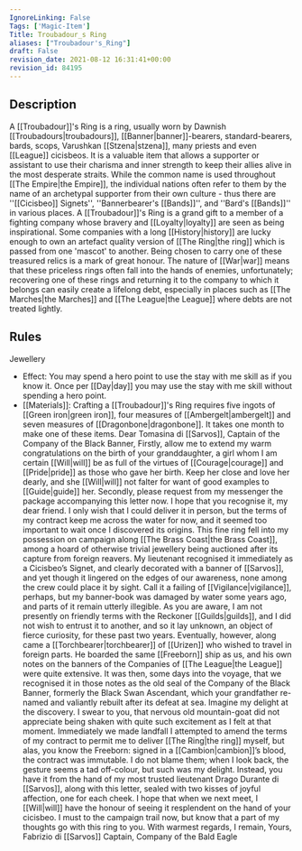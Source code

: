 ```yaml
---
IgnoreLinking: False
Tags: ['Magic-Item']
Title: Troubadour_s Ring
aliases: ["Troubadour's_Ring"]
draft: False
revision_date: 2021-08-12 16:31:41+00:00
revision_id: 84195
---
```


## Description
A [[Troubadour]]'s Ring is a ring, usually worn by Dawnish [[Troubadours|troubadours]], [[Banner|banner]]-bearers, standard-bearers, bards, scops, Varushkan [[Stzena|stzena]], many priests and even [[League]] cicisbeos. It is a valuable item that allows a supporter or assistant to use their charisma and inner strength to keep their allies alive in the most desperate straits. While the common name is used throughout [[The Empire|the Empire]], the individual nations often refer to them by the name of an archetypal supporter from their own culture - thus there are ''[[Cicisbeo]] Signets'', ''Bannerbearer's [[Bands]]'', and ''Bard's [[Bands]]'' in various places.
A [[Troubadour]]'s Ring is a grand gift to a member of a fighting company whose bravery and [[Loyalty|loyalty]] are seen as being inspirational. Some companies with a long [[History|history]] are lucky enough to own an artefact quality version of [[The Ring|the ring]] which is passed from one 'mascot' to another. Being chosen to carry one of these treasured relics is a mark of great honour. The nature of [[War|war]] means that these priceless rings often fall into the hands of enemies, unfortunately; recovering one of these rings and returning it to the company to which it belongs can easily create a lifelong debt, especially in places such as [[The Marches|the Marches]] and [[The League|the League]] where debts are not treated lightly.
## Rules
Jewellery
* Effect: You may spend a hero point to use the stay with me skill as if you know it. Once per [[Day|day]] you may use the stay with me skill without spending a hero point.
* [[Materials]]: Crafting a [[Troubadour]]'s Ring requires five ingots of [[Green iron|green iron]], four measures of [[Ambergelt|ambergelt]] and seven measures of [[Dragonbone|dragonbone]]. It takes one month to make one of these items.
Dear Tomasina di [[Sarvos]], Captain of the Company of the Black Banner,
Firstly, allow me to extend my warm congratulations on the birth of your granddaughter, a girl whom I am certain [[Will|will]] be as full of the virtues of [[Courage|courage]] and [[Pride|pride]] as those who gave her birth. Keep her close and love her dearly, and she [[Will|will]] not falter for want of good examples to [[Guide|guide]] her.
Secondly, please request from my messenger the package accompanying this letter now. I hope that you recognise it, my dear friend. I only wish that I could deliver it in person, but the terms of my contract keep me across the water for now, and it seemed too important to wait once I discovered its origins.
This fine ring fell into my possession on campaign along [[The Brass Coast|the Brass Coast]], among a hoard of otherwise trivial jewellery being auctioned after its capture from foreign reavers. My lieutenant recognised it immediately as a Cicisbeo’s Signet, and clearly decorated with a banner of [[Sarvos]], and yet though it lingered on the edges of our awareness, none among the crew could place it by sight. Call it a failing of [[Vigilance|vigilance]], perhaps, but my banner-book was damaged by water some years ago, and parts of it remain utterly illegible. As you are aware, I am not presently on friendly terms with the Reckoner [[Guilds|guilds]], and I did not wish to entrust it to another, and so it lay unknown, an object of fierce curiosity, for these past two years. 
Eventually, however, along came a [[Torchbearer|torchbearer]] of [[Urizen]] who wished to travel in foreign parts. He boarded the same [[Freeborn]] ship as us, and his own notes on the banners of the Companies of [[The League|the League]] were quite extensive. It was then, some days into the voyage, that we recognised it in those notes as the old seal of the Company of the Black Banner, formerly the Black Swan Ascendant, which your grandfather re-named and valiantly rebuilt after its defeat at sea.
Imagine my delight at the discovery. I swear to you, that nervous old mountain-goat did not appreciate being shaken with quite such excitement as I felt at that moment. Immediately we made landfall I attempted to amend the terms of my contract to permit me to deliver [[The Ring|the ring]] myself, but alas, you know the Freeborn: signed in a [[Cambion|cambion]]’s blood, the contract was immutable. I do not blame them; when I look back, the gesture seems a tad off-colour, but such was my delight.
Instead, you have it from the hand of my most trusted lieutenant Drago Durante di [[Sarvos]], along with this letter, sealed with two kisses of joyful affection, one for each cheek. I hope that when we next meet, I [[Will|will]] have the honour of seeing it resplendent on the hand of your cicisbeo.
I must to the campaign trail now, but know that a part of my thoughts go with this ring to you.
With warmest regards, I remain,
Yours,
Fabrizio di [[Sarvos]]
Captain, Company of the Bald Eagle